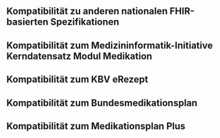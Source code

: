 
## Kompatibilität zu anderen nationalen FHIR-basierten Spezifikationen

## Kompatibilität zum Medizininformatik-Initiative Kerndatensatz Modul Medikation

## Kompatibilität zum KBV eRezept

## Kompatibilität zum Bundesmedikationsplan

## Kompatibilität zum Medikationsplan Plus